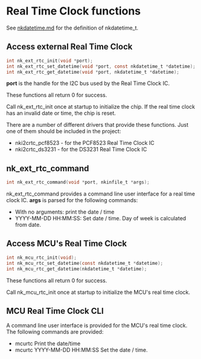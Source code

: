 # Real Time Clock functions

See [nkdatetime.md](nkdatetime.md) for the definition of nkdatetime_t.

## Access external Real Time Clock

~~~c
int nk_ext_rtc_init(void *port);
int nk_ext_rtc_set_datetime(void *port, const nkdatetime_t *datetime);
int nk_ext_rtc_get_datetime(void *port, nkdatetime_t *datetime);
~~~

__port__ is the handle for the I2C bus used by the Real Time Clock IC.

These functions all return 0 for success.

Call nk_ext_rtc_init once at startup to initialize the chip.  If the real
time clock has an invalid date or time, the chip is reset.

There are a number of different drivers that provide these functions.  Just
one of them should be included in the project:

* nki2crtc_pcf8523 - for the PCF8523 Real Time Clock IC
* nki2crtc_ds3231 - for the DS3231 Real Time Clock IC

## nk_ext_rtc_command

~~~c
int nk_ext_rtc_command(void *port, nkinfile_t *args);
~~~

nk_ext_rtc_command provides a command line user interface for a real time
clock IC.  __args__ is parsed for the following commands:

* With no arguments: print the date / time
* YYYY-MM-DD HH:MM:SS: Set date / time.  Day of week is calculated from date.

## Access MCU's Real Time Clock

~~~c
int nk_mcu_rtc_init(void);
int nk_mcu_rtc_set_datetime(const nkdatetime_t *datetime);
int nk_mcu_rtc_get_datetime(nkdatetime_t *datetime);
~~~

These functions all return 0 for success.

Call nk_mcu_rtc_init once at startup to initialize the MCU's real time
clock.

## MCU Real Time Clock CLI

A command line user interface is provided for the MCU's real time clock. 
The following commands are provided:

* mcurtc   Print the date/time
* mcurtc YYYY-MM-DD HH:MM:SS  Set the date / time.
